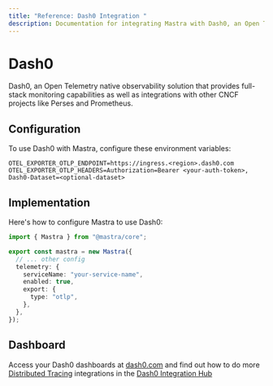```yaml
---
title: "Reference: Dash0 Integration "
description: Documentation for integrating Mastra with Dash0, an Open Telemetry native observability solution.
---
```


# Dash0

Dash0, an Open Telemetry native observability solution that provides full-stack monitoring capabilities as well as integrations with other CNCF projects like Perses and Prometheus.

## Configuration

To use Dash0 with Mastra, configure these environment variables:

```env
OTEL_EXPORTER_OTLP_ENDPOINT=https://ingress.<region>.dash0.com
OTEL_EXPORTER_OTLP_HEADERS=Authorization=Bearer <your-auth-token>, Dash0-Dataset=<optional-dataset>
```

## Implementation

Here's how to configure Mastra to use Dash0:

```typescript
import { Mastra } from "@mastra/core";

export const mastra = new Mastra({
  // ... other config
  telemetry: {
    serviceName: "your-service-name",
    enabled: true,
    export: {
      type: "otlp",
    },
  },
});
```

## Dashboard

Access your Dash0 dashboards at [dash0.com](https://www.dash0.com/) and find out how to do more [Distributed Tracing](https://www.dash0.com/distributed-tracing) integrations in the [Dash0 Integration Hub](https://www.dash0.com/hub/integrations)
